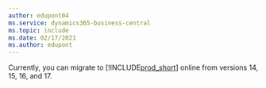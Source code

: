 ```yaml
---
author: edupont04
ms.service: dynamics365-business-central
ms.topic: include
ms.date: 02/17/2021
ms.author: edupont
---
```

Currently, you can migrate to [!INCLUDE[prod_short](prod_short.md)] online from versions 14, 15, 16, and 17.